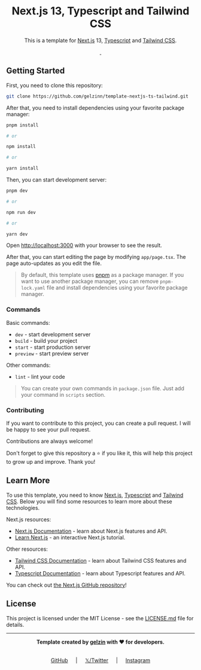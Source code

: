 <div align="center">

# Next.js 13, Typescript and Tailwind CSS

This is a template for [Next.js](https://nextjs.org/) 13, [Typescript](https://www.typescriptlang.org/) and [Tailwind CSS](https://tailwindcss.com/).

<p align="center">
  <a aria-label="NPM version" href="https://www.npmjs.com/package/next">
    <img alt="" src="https://img.shields.io/npm/v/next.svg?style=for-the-badge&labelColor=000000">
  </a>
  <a aria-label="License" href="https://github.com/gelzinn/template-nextjs-ts-tailwind/blob/main/LICENSE.md">
    <img alt="" src="https://img.shields.io/npm/l/next.svg?style=for-the-badge&labelColor=000000">
  </a>
</p>

</div>

## Getting Started

First, you need to clone this repository:

```bash
git clone https://github.com/gelzinn/template-nextjs-ts-tailwind.git
```

After that, you need to install dependencies using your favorite package manager:

```bash
pnpm install

# or

npm install

# or

yarn install
```

Then, you can start development server:

```bash
pnpm dev

# or

npm run dev

# or

yarn dev
```

Open [http://localhost:3000](http://localhost:3000) with your browser to see the result.

After that, you can start editing the page by modifying `app/page.tsx`. The page auto-updates as you edit the file.

> By default, this template uses [pnpm](https://pnpm.io/) as a package manager. If you want to use another package manager, you can remove `pnpm-lock.yaml` file and install dependencies using your favorite package manager.

### Commands

Basic commands:

- `dev` - start development server
- `build` - build your project
- `start` - start production server
- `preview` - start preview server

Other commands:

- `lint` - lint your code

> You can create your own commands in `package.json` file. Just add your command in `scripts` section.

### Contributing

If you want to contribute to this project, you can create a pull request. I will be happy to see your pull request.

Contributions are always welcome!

Don't forget to give this repository a ⭐ if you like it, this will help this project to grow up and improve. Thank you!

## Learn More

To use this template, you need to know [Next.js](https://nextjs.org/), [Typescript](https://www.typescriptlang.org/) and [Tailwind CSS](https://tailwindcss.com/). Below you will find some resources to learn more about these technologies.

Next.js resources:

- [Next.js Documentation](https://nextjs.org/docs) - learn about Next.js features and API.
- [Learn Next.js](https://nextjs.org/learn) - an interactive Next.js tutorial.

Other resources:

- [Tailwind CSS Documentation](https://tailwindcss.com/docs) - learn about Tailwind CSS features and API.
- [Typescript Documentation](https://www.typescriptlang.org/docs) - learn about Typescript features and API.

You can check out [the Next.js GitHub repository](https://github.com/vercel/next.js/)!

## License

This project is licensed under the MIT License - see the [LICENSE.md](LICENSE.md) file for details.

---

<div align="center">

**<p style="text-align: center;">Template created by [gelzin](https://github.com/gelzinn) with ❤️ for developers.</p>**

<div
style="display: flex; align-items: center; justify-content: center; flex-wrap: wrap; gap: 1rem; margin-top: 1rem;"
>

[GitHub](https://github.com/gelzinn) ﾠ | ﾠ [𝕏/Twitter](https://twitter.com/gelzinn_) ﾠ | ﾠ [Instagram](https://instagram.com/gelzinn_)

</div>

</div>
